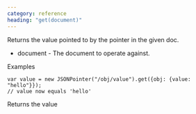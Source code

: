 ```yaml
---
category: reference
heading: "get(document)"
---
```


Returns the value pointed to by the pointer in the given doc.

   * document - The document to operate against.

Examples

    var value = new JSONPointer("/obj/value").get({obj: {value: "hello"}});
    // value now equals 'hello'

Returns the value
